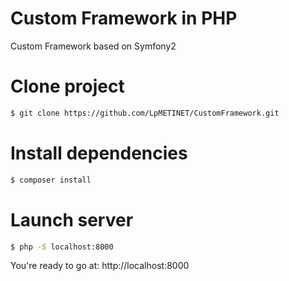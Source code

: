 Custom Framework in PHP
======================
Custom Framework based on Symfony2

# Clone project
```sh
$ git clone https://github.com/LpMETINET/CustomFramework.git
```
# Install dependencies
```sh
$ composer install
```

# Launch server

```sh
$ php -S localhost:8000
```

You're ready to go at: http://localhost:8000